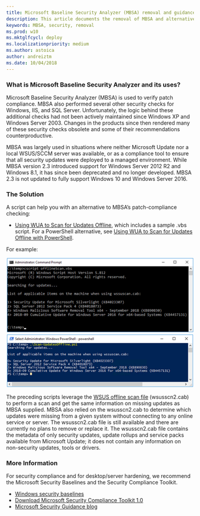 ```yaml
---
title: Microsoft Baseline Security Analyzer (MBSA) removal and guidance on alternative solutions
description: This article documents the removal of MBSA and alternative solutions
keywords: MBSA, security, removal
ms.prod: w10
ms.mktglfcycl: deploy
ms.localizationpriority: medium
ms.author: astoica
author: andreiztm
ms.date: 10/04/2018
---
```

 
### What is Microsoft Baseline Security Analyzer and its uses?
 
Microsoft Baseline Security Analyzer (MBSA) is used to verify patch compliance. MBSA also performed several other security checks for Windows, IIS, and SQL Server. Unfortunately, the logic behind these additional checks had not been actively maintained since Windows XP and Windows Server 2003. Changes in the products since then rendered many of these security checks obsolete and some of their recommendations counterproductive. 
 
MBSA was largely used in situations where neither Microsoft Update nor a local WSUS/SCCM server was available, or as a compliance tool to ensure that all security updates were deployed to a managed environment. While MBSA version 2.3 introduced support for Windows Server 2012 R2 and Windows 8.1, it has since been deprecated and no longer developed. MBSA 2.3 is not updated to fully support Windows 10 and Windows Server 2016.
 
### The Solution 
A script can help you with an alternative to MBSA’s patch-compliance checking:
 
- [Using WUA to Scan for Updates Offline](https://docs.microsoft.com/previous-versions/windows/desktop/aa387290(v=vs.85)), which includes a sample .vbs script. 
For a PowerShell alternative, see [Using WUA to Scan for Updates Offline with PowerShell](https://gallery.technet.microsoft.com/Using-WUA-to-Scan-for-f7e5e0be).
 
For example:
 
[![VBS script](images/vbs-example.png)](https://docs.microsoft.com/previous-versions/windows/desktop/aa387290(v=vs.85)) 
[![PowerShell script](images/powershell-example.png)](https://gallery.technet.microsoft.com/Using-WUA-to-Scan-for-f7e5e0be) 
  
The preceding scripts leverage the [WSUS offline scan file](https://support.microsoft.com/help/927745/detailed-information-for-developers-who-use-the-windows-update-offline) (wsusscn2.cab) to perform a scan and get the same information on missing updates as MBSA supplied. MBSA also relied on the wsusscn2.cab to determine which updates were missing from a given system without connecting to any online service or server. The wsusscn2.cab file is still available and there are currently no plans to remove or replace it.
The wsusscn2.cab file contains the metadata of only security updates, update rollups and service packs available from Microsoft Update; it does not contain any information on non-security updates, tools or drivers.
 
### More Information  

For security compliance and for desktop/server hardening, we recommend the Microsoft Security Baselines and the Security Compliance Toolkit.

- [Windows security baselines](windows-security-baselines.md) 
- [Download Microsoft Security Compliance Toolkit 1.0 ](https://www.microsoft.com/download/details.aspx?id=55319) 
- [Microsoft Security Guidance blog](https://blogs.technet.microsoft.com/secguide/)  
